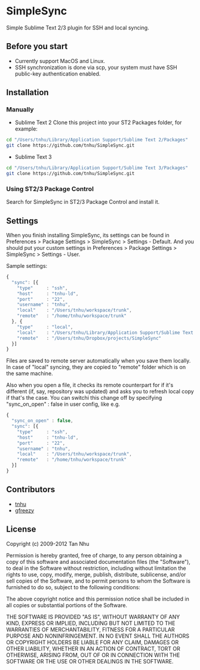 # SimpleSync

Simple Sublime Text 2/3 plugin for SSH and local syncing.

## Before you start

- Currently support MacOS and Linux.
- SSH synchronization is done via scp, your system must have SSH public-key authentication enabled.

## Installation

### Manually

* Sublime Text 2
Clone this project into your ST2 Packages folder, for example:

``` bash
cd "/Users/tnhu/Library/Application Support/Sublime Text 2/Packages"
git clone https://github.com/tnhu/SimpleSync.git
```

* Sublime Text 3

``` bash
cd "/Users/tnhu/Library/Application Support/Sublime Text 3/Packages"
git clone https://github.com/tnhu/SimpleSync.git
```

### Using ST2/3 Package Control

Search for SimpleSync in ST2/3 Package Control and install it.

## Settings

When you finish installing SimpleSync, its settings can be found in Preferences > Package Settings > SimpleSync > Settings - Default.
And you should put your custom settings in Preferences > Package Settings > SimpleSync > Settings - User.

Sample settings:

``` javascript
{
  "sync": [{
    "type"     : "ssh",
    "host"     : "tnhu-ld",
    "port"     : "22",
    "username" : "tnhu",
    "local"    : "/Users/tnhu/workspace/trunk",
    "remote"   : "/home/tnhu/workspace/trunk"
  }, {
    "type"     : "local",
    "local"    : "/Users/tnhu/Library/Application Support/Sublime Text 2/Packages/SimpleSync",
    "remote"   : "/Users/tnhu/Dropbox/projects/SimpleSync"
  }]
}
```

Files are saved to remote server automatically when you save them locally. In case of "local" syncing, they are copied to "remote" folder which is on the same machine.

Also when you open a file, it checks its remote counterpart for if it's different (if, say, repository was updated) and asks you to refresh local copy if that's the case. You can switchi this change off by specifying "sync_on_open" : false in user config, like e.g.

``` javascript
{
  "sync_on_open" : false,
  "sync": [{
    "type"     : "ssh",
    "host"     : "tnhu-ld",
    "port"     : "22",
    "username" : "tnhu",
    "local"    : "/Users/tnhu/workspace/trunk",
    "remote"   : "/home/tnhu/workspace/trunk"
  }]
}
```

## Contributors

* [tnhu](https://github.com/tnhu)
* [gfreezy](https://github.com/gfreezy)

## License

Copyright (c) 2009-2012 Tan Nhu

Permission is hereby granted, free of charge, to any person obtaining a copy of this software and associated documentation files (the "Software"), to deal in the Software without restriction, including without limitation the rights to use, copy, modify, merge, publish, distribute, sublicense, and/or sell copies of the Software, and to permit persons to whom the Software is furnished to do so, subject to the following conditions:

The above copyright notice and this permission notice shall be included in all copies or substantial portions of the Software.

THE SOFTWARE IS PROVIDED "AS IS", WITHOUT WARRANTY OF ANY KIND, EXPRESS OR IMPLIED, INCLUDING BUT NOT LIMITED TO THE WARRANTIES OF MERCHANTABILITY, FITNESS FOR A PARTICULAR PURPOSE AND NONINFRINGEMENT. IN NO EVENT SHALL THE AUTHORS OR COPYRIGHT HOLDERS BE LIABLE FOR ANY CLAIM, DAMAGES OR OTHER LIABILITY, WHETHER IN AN ACTION OF CONTRACT, TORT OR OTHERWISE, ARISING FROM, OUT OF OR IN CONNECTION WITH THE SOFTWARE OR THE USE OR OTHER DEALINGS IN THE SOFTWARE.
